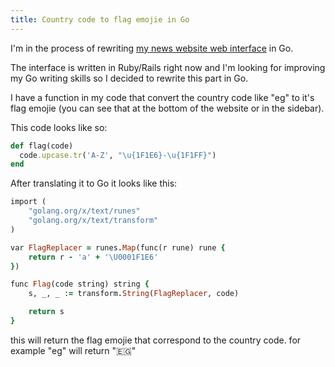 ```yaml
---
title: Country code to flag emojie in Go
---
```


I'm in the process of rewriting [my news website web interface](https://www.whoispopulartoday.com) in Go.

The interface is written in Ruby/Rails right now and I'm looking for improving my Go writing skills so I decided to rewrite this part in Go.

I have a function in my code that convert the country code like "eg" to it's flag emojie (you can see that at the bottom of the website or in the sidebar).

This code looks like so:

```ruby
def flag(code)
  code.upcase.tr('A-Z', "\u{1F1E6}-\u{1F1FF}")
end
```

After translating it to Go it looks like this:

```ruby
import (
	"golang.org/x/text/runes"
	"golang.org/x/text/transform"
)

var FlagReplacer = runes.Map(func(r rune) rune {
	return r - 'a' + '\U0001F1E6'
})

func Flag(code string) string {
	s, _, _ := transform.String(FlagReplacer, code)

	return s
}
```

this will return the flag emojie that correspond to the country code. for example "eg" will return "🇪🇬"
